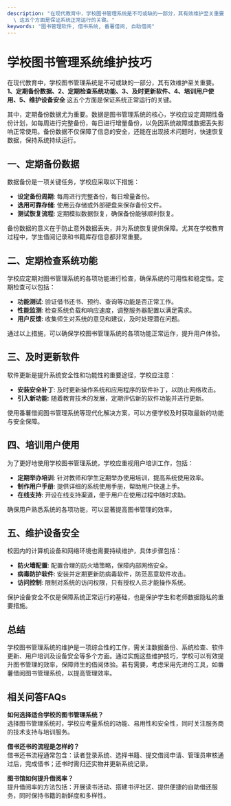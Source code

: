```yaml
---
description: "在现代教育中，学校图书管理系统是不可或缺的一部分，其有效维护至关重要。**1、定期备份数据、2、定期检查系统功能、3、及时更新软件、4、培训用户使用、5、维护设备安全**\
  \ 这五个方面是保证系统正常运行的关键。"
keywords: "图书管理软件, 借书系统, 番薯借阅, 自助借阅"
---
```

# 学校图书管理系统维护技巧

在现代教育中，学校图书管理系统是不可或缺的一部分，其有效维护至关重要。**1、定期备份数据、2、定期检查系统功能、3、及时更新软件、4、培训用户使用、5、维护设备安全** 这五个方面是保证系统正常运行的关键。

其中，定期备份数据尤为重要。数据是图书管理系统的核心，学校应设定周期性备份计划，如每周进行完整备份，每日进行增量备份，以免因系统故障或数据丢失影响正常使用。备份数据不仅保障了信息的安全，还能在出现技术问题时，快速恢复数据，保持系统持续运行。

## **一、定期备份数据**

数据备份是一项关键任务，学校应采取以下措施：

- **设定备份周期**: 每周进行完整备份，每日增量备份。
- **选用可靠存储**: 使用云存储或外部硬盘来保存备份文件。
- **测试恢复流程**: 定期模拟数据恢复，确保备份能够顺利恢复。

备份数据的意义在于防止意外数据丢失，并为系统恢复提供保障。尤其在学校教育过程中，学生借阅记录和书籍库存信息都非常重要。

## **二、定期检查系统功能**

学校应定期对图书管理系统的各项功能进行检查，确保系统的可用性和稳定性。定期检查可以包括：

- **功能测试**: 验证借书还书、预约、查询等功能是否正常工作。
- **性能监测**: 检查系统负载和响应速度，调整服务器配置以满足需求。
- **用户反馈**: 收集师生对系统的意见和建议，及时处理潜在问题。

通过以上措施，可以确保学校图书管理系统的各项功能正常运作，提升用户体验。

## **三、及时更新软件**

软件更新是提升系统安全性和功能性的重要途径，学校应注意：

- **安装安全补丁**: 及时更新操作系统和应用程序的软件补丁，以防止网络攻击。
- **引入新功能**: 随着教育技术的发展，定期评估新的软件功能并进行更新。

使用番薯借阅图书管理系统等现代化解决方案，可以方便学校及时获取最新的功能与安全保障。

## **四、培训用户使用**

为了更好地使用学校图书管理系统，学校应重视用户培训工作，包括：

- **定期举办培训**: 针对教师和学生定期举办使用培训，提高系统使用效率。
- **制作用户手册**: 提供详细的系统使用手册，帮助用户快速上手。
- **在线支持**: 开设在线支持渠道，便于用户在使用过程中随时求助。

确保用户熟悉系统的各项功能，可以显著提高图书管理的效率。

## **五、维护设备安全**

校园内的计算机设备和网络环境也需要持续维护，具体步骤包括：

- **防火墙配置**: 配置合理的防火墙策略，保障内部网络安全。
- **病毒防护软件**: 安装并定期更新防病毒软件，防范恶意软件攻击。
- **访问控制**: 限制对系统的访问权限，只有授权人员才能操作系统。

保护设备安全不仅是保障系统正常运行的基础，也是保护学生和老师数据隐私的重要措施。

## **总结**

学校图书管理系统的维护是一项综合性的工作，需关注数据备份、系统检查、软件更新、用户培训及设备安全等多个方面。通过实施这些维护技巧，学校可以有效提升图书管理的效率，保障师生的借阅体验。若有需要，考虑采用先进的工具，如番薯借阅图书管理系统，以提高管理效率。

## 相关问答FAQs

**如何选择适合学校的图书管理系统？**  
选择图书管理系统时，学校应考量系统的功能、易用性和安全性，同时关注服务商的技术支持与培训服务。

**借书还书的流程是怎样的？**  
借书还书流程通常包含：读者登录系统、选择书籍、提交借阅申请、管理员审核通过后，完成借书；还书时需归还实物并更新系统记录。

**图书馆如何提升借阅率？**  
提升借阅率的方法包括：开展读书活动、搭建书评社区、提供便捷的自助借还服务，同时保持书籍的新鲜度和多样性。
